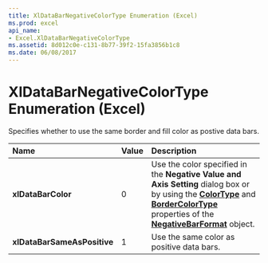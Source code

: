 ```yaml
---
title: XlDataBarNegativeColorType Enumeration (Excel)
ms.prod: excel
api_name:
- Excel.XlDataBarNegativeColorType
ms.assetid: 8d012c0e-c131-8b77-39f2-15fa3856b1c8
ms.date: 06/08/2017
---
```



# XlDataBarNegativeColorType Enumeration (Excel)

Specifies whether to use the same border and fill color as postive data bars.



|**Name**|**Value**|**Description**|
|:-----|:-----|:-----|
| **xlDataBarColor**|0|Use the color specified in the  **Negative Value and Axis Setting** dialog box or by using the **[ColorType](Excel.NegativeBarFormat.ColorType.md)** and **[BorderColorType](Excel.NegativeBarFormat.BorderColorType.md)** properties of the **[NegativeBarFormat](Excel.NegativeBarFormat.md)** object.|
| **xlDataBarSameAsPositive**|1|Use the same color as positive data bars.|

